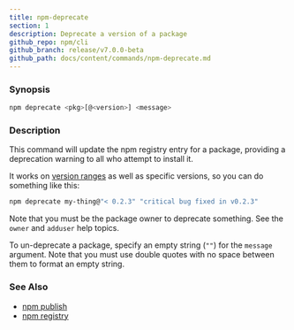 ```yaml
---
title: npm-deprecate
section: 1
description: Deprecate a version of a package
github_repo: npm/cli
github_branch: release/v7.0.0-beta
github_path: docs/content/commands/npm-deprecate.md
---
```


### Synopsis
```bash
npm deprecate <pkg>[@<version>] <message>
```

### Description

This command will update the npm registry entry for a package, providing
a deprecation warning to all who attempt to install it.

It works on [version ranges](https://semver.npmjs.com/) as well as specific 
versions, so you can do something like this:
```bash
npm deprecate my-thing@"< 0.2.3" "critical bug fixed in v0.2.3"
```

Note that you must be the package owner to deprecate something.  See the
`owner` and `adduser` help topics.

To un-deprecate a package, specify an empty string (`""`) for the `message` 
argument. Note that you must use double quotes with no space between them to 
format an empty string.

### See Also

* [npm publish](/cli/v7/commands/npm-publish)
* [npm registry](/cli/v7/using-npm/registry)
